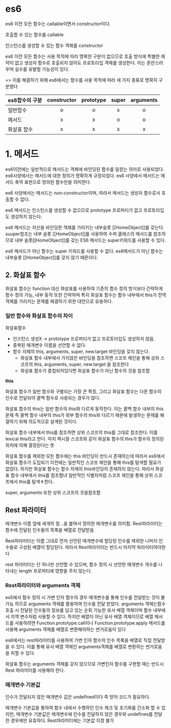 # es6

es6 이전 모든 함수는 callable이면서 constructor이다.

호출할 수 있는 함수를 callable

인스턴스를 생성할 수 있는 함수 객체를 constructor

es6 이전 모든 함수는 사용 목적에 따라 명확한 구분이 없으므로 호출 방식에 특별한 제약이 없고 생성자 함수로 호출되지 않아도 프로토타입 객체를 생성한다. 이는 혼란스러우며 실수를 유발할 가능성이 있다.

=> 이를 해결하기 위해 es6에서는 함수를 사용 목적에 따라 세 가지 종류로 명확히 구분했다



| es6함수의 구분 | constructor | prototype | super | arguments |
| :------------- | :---------: | :-------: | :---: | :-------: |
| 일반함수       |      o      |     o     |   x   |     o     |
| 메서드         |      x      |     x     |   o   |     o     |
| 화살표 함수    |      x      |     x     |   x   |     x     |



# 1. 메서드

 es6이전에는 일반적으로 메서드는 객체에 바인딩된 함수를 일컫는 의미로 사용되었다. es6사양에서는 메서드에 대한 정의가 명확하게 규정되었다. es6 사양에서 메서드는 메서드 축약 표현으로 정의된 함수만을 의미한다.

es6 사양에서는 메서드는 non-constructor이며, 따라서 메서드는 생성자 함수로서 호출할 수 없다.

es6 메서드는 인스턴스를 생성할 수 없으므로 prototype 프로퍼티가 없고 프로토타입도 생성하지 않는다.

es6 메서드는 자신을 바인딩한 객체를 가리키는 내부슬롯 [[HomeObject]]를 갖는다. suuper참조는 내부 슬롯 [[HomeObject]]를 사용하여 수퍼 클래스의 메서드를 참조하므로 내부 슬롯[[HomeObject]]를 갖는 ES6 메서드는 super키워드를 사용할 수 있다.



es6 메서드가 아닌 함수는 super 키워드를 사용할 수 없다. es6메서드가 아닌 함수는 내부슬롯 [[HomeObject]]를 갖지 않기 때문이다.



## 2. 화살표 함수

화살표 함수는 function 대신 화살표를 사용하여 기존의 함수 정의 방식보다 간략하게 함수 정의 가능, 내부 동작 또한 간략하며 특히 화살표 함수는 함수 내부에서 this가 전역 객체를 가리키는 문제를 해결하기 위한 대안으로 유용하다.



### 일반 함수와 화살표 함수의 차이

화살표함수

- 인스턴스 생성X -> prototype 프로퍼티가 없고 프로토타입도 생성하지 않음.
- 중복된 매개변수 이름을 선언할 수 없다.
- 함수 자체의 this, arguments, super, new.target 바인딩을 갖지 않는다.
  - 화살표 함수 내부에서 가지않은 바인딩을 참조하면 스코프 체인을 통해 상위 스코프의 this, arguments, super, new.target 을 참조한다
  - 화살표 함수가 중첩되어있다면 화살표 함수가 아닌 함수의 것을 참조함

**this**

화살표 함수가 일반 함수와 구별되는 가장 큰 특징, 그리고 화살표 함수는 다른 함수의 인수로 전달되어 콜백 함수로 사용되는 경우가 많다.

화살표 함수의 this는 일반 함수의 this와 다르게 동작한다. 이는 콜백 함수 내부의 this문제 즉 콜백 함수 내부의 this가 외부 함수의 this와 다르기 때문에 발생하는 문제를 해결하기 위해 의도적으로 설계된 것이다.

화살표 함수 내부에서 this를 참조하면 상위 스코프의 this를 그대로 참조한다. 이를 lexical this라고 한다. 마치 렉시컬 스코프와 같이 화살표 함수의 this가 함수의 정의된 위치에 의해 결정된다는 뜻

화살표 함수를 제외한 모든 함수에는 this 바인딩이 반드시 존재하는데 따라서 es6에서 화살표 함수가 도입되기 이전에는 일반적인 스코프 체인을 통해 this를 탐색할 필요가 없었다. 하지만 화살표 함수는 함수 자체의 this바인딩이 존재하지 않는다. 따라서 화살표 함수 내부에서 this를 참조함녀 일반적인 식별자처럼 스코프 체인을 통해 상위 스코프에서 this를 탐색ㅎ한다.

super, arguments 또한 상위 스코프의 것을참조함



## Rest 파라미터

매개변수 이름 앞에 세개의 점 ..을 붙여서 정의한 매개변수를 의미함. Rest파라미터는 함수에 전달된 인수들의 목록을 배열로 전달받음

Rest파라미터는 이름 그대로 먼저 선언된 매개변수에 할당된 인수를 제외한 나머지 인수들로 구성된 배열이 할당된다. 따라서 Rest파라미터는 반드시 마지막 파라미터여야한다

rest 파라미터는 단 하나만 선언할 수 있으며, 함수 정의 시 선언한 매개변수 개수를 나타내는 length 프로퍼티에 영향을 주지 않는다.



### Rest파라미터와 arguments 객체

es5에서 함수 정의 시 가변 인자 함수의 경우 매개변수를 통해 인수를 전달받는 것이 불가능 하므로 arguments 객체를 활용하여 인수를 전달 받았다. arguments 객체는함수 호출 시 전달된 인수들의 정보를 담고 있는 순회 가능한 유사 배열 객체이며 함수 내부에서 지역 변수처럼 사용할 수 있다. 하지만 배열이 아닌 유사 배열 객체이므로 배열 메서드를 사용하려면 Function.prototype.call이나 Function.prototype.apply 메서드를 사용해 arguments 객체를 배열로 변환해야하는 번거로움이 있다

es6에서는 rest파라미터를 사용하여 가변 인자 함수의 인수 목록을 배열로 직접 전달받을 수 있다. 이를 통해 유사 배열 객체인 arguments객체를 배열로 변환하는 번거로움을 피할 수 있다.

화살표 함수는 arguments 객체를 갖지 않으므로 가변인자 함수를 구현할 때는 반드시 Rest 파라미터를 사용해야 한다.



### 매개변수 기본값

 인수가 전달되지 않은 매개변수 값은 undefined이다 즉 방어 코드가 필요하다.

매개변수 기본값을 통하여 함수 내에서 수행하던 인수 체크 및 초기화를 간소화 할 수 있지만, 매개변수 기본값은 매개변수에 인수를 전달하지 않은 경우와 undefines를 전달한 경우에만 유효하다. Rest파라미터에는 기본값 지정 불가

